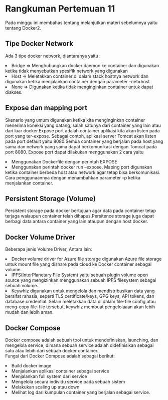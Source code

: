 # Rangkuman Pertemuan 11
Pada minggu ini membahas tentang melanjutkan materi sebelumnya yaitu tentang Docker2.
## Tipe Docker Network
Ada 3 tipe docker network, diantaranya yaitu :
<li>Bridge => Menghubungkan docker daemon ke container dan digunakan ketika tidak menyebutkan spesifik network yang digunakan
<li>Host => Meletakkan container di dalam stack hostnya network dan digunakan ketika menjalankan container dengan parameter –net=host
<li>None => Digunakan ketika tidak menginginkan container untuk dapat diakses.

## Expose dan mapping port
Skenario yang umum digunakan ketika kita menginginkan container menerima koneksi yang datang, salah satunya dari container yang lain atau dari luar docker.Expose port adalah container aplikasi kita akan listen pada port yang ter-expose. Sebagai contoh, aplikasi server Tomcat akan listen pada port default yaitu 8080.Semua container yang berjalan pada host yang sama dan network yang sama dapat berkomunikasi dengan Tomcat pada port 8080.
Expose port dapat dilakukan menggunakan 2 cara yaitu 
<li>Menggunakan Dockerfile dengan perintah EXPOSE 
<li>Menggunakan perintah docker run –expose.
Maping port digunakan ketika container berbeda host atau network agar tetap bisa berkomunikasi. Cara penggunaannya dengan menambahkan parameter –p ketika menjalankan container.

## Persistent Storage (Volume)
Persistent storage pada docker bertujuan agar data pada container tetap terjaga walaupun container telah dihapus.Persitence storage juga dapat berbagi data antara container yang lain ataupun dengan host docker.

## Docker Volume Driver
Beberapa jenis Volume Driver, Antara lain:
<li> Docker volume driver for Azure file storage digunakan Azure file storage untuk mount file yang dishare pada cloud ke Docker container sebagai volume.
<li> IPFS(InterPlanetary File System) yaitu sebuah plugin volume open source yang mengizinkan menggunakan sebuah IPFS filesystem sebagai sebuah volume.
<li> Keywhiz digunakan untuk mengelola dan mendistribusikan data yang bersifat rahasia, seperti TLS certificate/keys, GPG keys, API tokens, dan database credential. Selain meletakkan data di dalam file-file config atau meng-copy file-file tersebut, keywhiz membuat pengelolaaan akan lebih mudah dan lebih aman.

## Docker Compose
Docker compose adalah sebuah tool untuk mendefiniskan, launching, dan mengelola service, dimana sebuah service adalah didefinisikan sebagai satu atau lebih dari sebuah docker container.<br>
Fungsi dari Docker Compose adalah sebagai berikut:
<li>Build docker image
<li>Menjalankan aplikasi container sebagai service
<li>Menjalankan full system dari service
<li>Mengelola secara individu service pada sebuah sistem
<li>Melakukan scaling up atau down
<li>Melihat log dari kumpulan container yang berjalan sebagai service.
